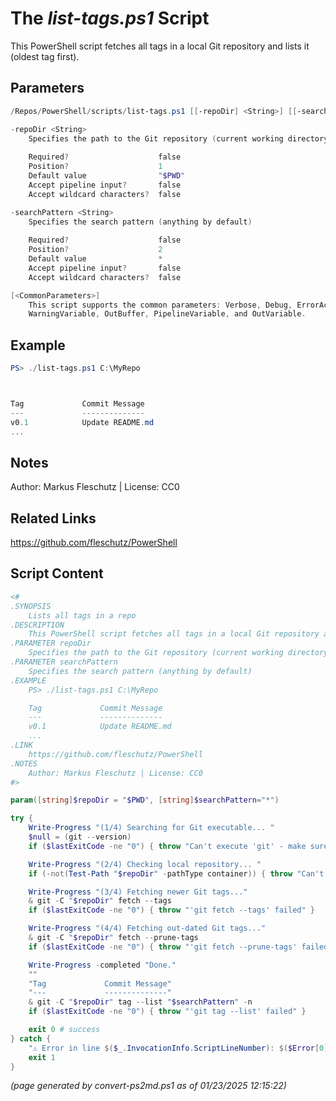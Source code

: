 The *list-tags.ps1* Script
===========================

This PowerShell script fetches all tags in a local Git repository and lists it (oldest tag first).

Parameters
----------
```powershell
/Repos/PowerShell/scripts/list-tags.ps1 [[-repoDir] <String>] [[-searchPattern] <String>] [<CommonParameters>]

-repoDir <String>
    Specifies the path to the Git repository (current working directory by default)
    
    Required?                    false
    Position?                    1
    Default value                "$PWD"
    Accept pipeline input?       false
    Accept wildcard characters?  false

-searchPattern <String>
    Specifies the search pattern (anything by default)
    
    Required?                    false
    Position?                    2
    Default value                *
    Accept pipeline input?       false
    Accept wildcard characters?  false

[<CommonParameters>]
    This script supports the common parameters: Verbose, Debug, ErrorAction, ErrorVariable, WarningAction, 
    WarningVariable, OutBuffer, PipelineVariable, and OutVariable.
```

Example
-------
```powershell
PS> ./list-tags.ps1 C:\MyRepo



Tag             Commit Message
---             --------------
v0.1            Update README.md
...

```

Notes
-----
Author: Markus Fleschutz | License: CC0

Related Links
-------------
https://github.com/fleschutz/PowerShell

Script Content
--------------
```powershell
<#
.SYNOPSIS
	Lists all tags in a repo
.DESCRIPTION
	This PowerShell script fetches all tags in a local Git repository and lists it (oldest tag first).
.PARAMETER repoDir
	Specifies the path to the Git repository (current working directory by default)
.PARAMETER searchPattern
	Specifies the search pattern (anything by default)
.EXAMPLE
	PS> ./list-tags.ps1 C:\MyRepo

	Tag             Commit Message
	---             --------------
	v0.1            Update README.md
	...
.LINK
	https://github.com/fleschutz/PowerShell
.NOTES
	Author: Markus Fleschutz | License: CC0
#>

param([string]$repoDir = "$PWD", [string]$searchPattern="*")

try {
	Write-Progress "(1/4) Searching for Git executable... "
	$null = (git --version)
	if ($lastExitCode -ne "0") { throw "Can't execute 'git' - make sure Git is installed and available" }

	Write-Progress "(2/4) Checking local repository... "
	if (-not(Test-Path "$repoDir" -pathType container)) { throw "Can't access directory: $repoDir" }

	Write-Progress "(3/4) Fetching newer Git tags..."
	& git -C "$repoDir" fetch --tags
	if ($lastExitCode -ne "0") { throw "'git fetch --tags' failed" }

	Write-Progress "(4/4) Fetching out-dated Git tags..."
	& git -C "$repoDir" fetch --prune-tags
	if ($lastExitCode -ne "0") { throw "'git fetch --prune-tags' failed" }

	Write-Progress -completed "Done."
 	""
	"Tag             Commit Message"
	"---             --------------"
	& git -C "$repoDir" tag --list "$searchPattern" -n
	if ($lastExitCode -ne "0") { throw "'git tag --list' failed" }

	exit 0 # success
} catch {
	"⚠️ Error in line $($_.InvocationInfo.ScriptLineNumber): $($Error[0])"
	exit 1
}
```

*(page generated by convert-ps2md.ps1 as of 01/23/2025 12:15:22)*
